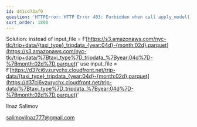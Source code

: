 ```yaml
---
id: d41cd73af9
question: 'HTTPError: HTTP Error 403: Forbidden when call apply_model() in score.ipynb'
sort_order: 1800
---
```


Solution: instead of input_file = f'[https://s3.amazonaws.com/nyc-tlc/trip+data/{taxi_type}_tripdata_{year:04d}-{month:02d}.parquet](https://s3.amazonaws.com/nyc-tlc/trip+data/%7Btaxi_type%7D_tripdata_%7Byear:04d%7D-%7Bmonth:02d%7D.parquet)'  use input_file = f'[https://d37ci6vzurychx.cloudfront.net/trip-data/{taxi_type}_tripdata_{year:04d}-{month:02d}.parquet](https://d37ci6vzurychx.cloudfront.net/trip-data/%7Btaxi_type%7D_tripdata_%7Byear:04d%7D-%7Bmonth:02d%7D.parquet)'

Ilnaz Salimov

[salimovilnaz777@gmail.com](mailto:salimovilnaz777@gmail.com)

